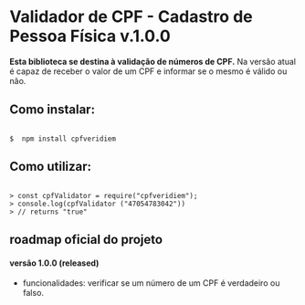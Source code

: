 # Validador de CPF - Cadastro de Pessoa Física v.1.0.0

**Esta biblioteca se destina à validação de números de CPF.**
Na versão atual é capaz de receber o valor de um CPF e informar se o mesmo é válido ou não.

## Como instalar:

```shell

$  npm install cpfveridiem

```

## Como utilizar:

```node

> const cpfValidator = require("cpfveridiem");
> console.log(cpfValidator ("47054783042"))
> // returns "true"

```

## roadmap oficial do projeto

#### versão 1.0.0 (released)
- funcionalidades: verificar se um número de um CPF é verdadeiro ou falso.
